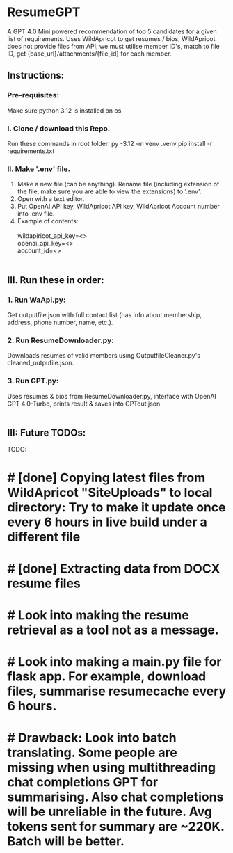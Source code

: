 # ResumeGPT
A GPT 4.0 Mini powered recommendation of top 5 candidates for a given list of requirements. Uses WildApricot to get resumes / bios, WildApricot does not provide files from API; we must utilise member ID's, match to file ID, get {base_url}/attachments/{file_id} for each member.
## Instructions:
### Pre-requisites:
Make sure python 3.12 is installed on os

### I. Clone / download this Repo.
Run these commands in root folder:
py -3.12 -m venv .venv
pip install -r requirements.txt

### II. Make '.env' file.
1. Make a new file (can be anything). Rename file (including extension of the file, make sure you are able to view the extensions) to '.env'.
2. Open with a text editor.
3. Put OpenAI API key, WildApricot API key, WildApricot Account number into .env file. </br>
3. Example of contents:<br /><br />
wildapiricot_api_key=<><br />
openai_api_key=<><br />
account_id=<><br /><br />

## III. Run these in order:
### 1. Run WaApi.py: 
Get outputfile.json with full contact list (has info about membership, address, phone number, name, etc.).<br />
### 2. Run ResumeDownloader.py: 
Downloads resumes of valid members using OutputfileCleaner.py's cleaned_outpufile.json.<br />
### 3. Run GPT.py: 
Uses resumes & bios from ResumeDownloader.py, interface with OpenAI GPT 4.0-Turbo, prints result & saves into GPTout.json.<br /><br />

## III: Future TODOs:
TODO:
# # [done] Copying latest files from WildApricot "SiteUploads" to local directory: Try to make it update once every 6 hours in live build under a different file
# # [done] Extracting data from DOCX resume files
# # Look into making the resume retrieval as a tool not as a message.
# # Look into making a main.py file for flask app. For example, download files, summarise resumecache every 6 hours.
# # Drawback: Look into batch translating. Some people are missing when using multithreading chat completions GPT for summarising. Also chat completions will be unreliable in the future. Avg tokens sent for summary are ~220K. Batch will be better.
